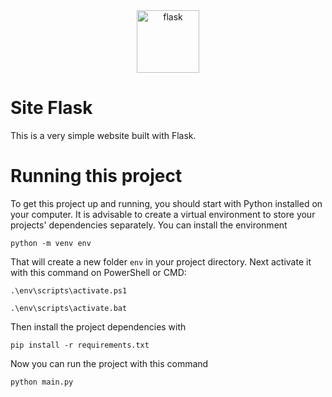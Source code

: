<div align="center">
 <img src="https://cdn.jsdelivr.net/gh/devicons/devicon/icons/flask/flask-original-wordmark.svg" alt="flask" height="100"/>
</div>

# Site Flask
This is a very simple website built with Flask.

# Running this project
To get this project up and running, you should start with Python installed on your computer. It is advisable to create a virtual environment to store your projects' dependencies separately. You can install the environment
```
python -m venv env
```

That will create a new folder `env` in your project directory. Next activate it with this command on PowerShell or CMD:
```
.\env\scripts\activate.ps1 
```
```
.\env\scripts\activate.bat
```

Then install the project dependencies with

```
pip install -r requirements.txt
```
Now you can run the project with this command

```
python main.py
```
